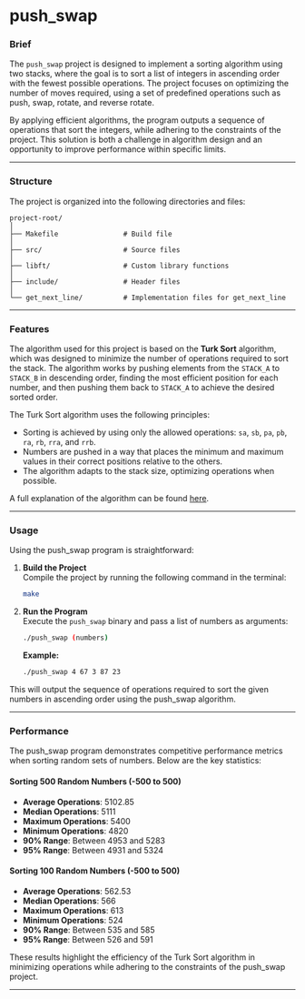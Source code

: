 # push_swap

### Brief  

The `push_swap` project is designed to implement a sorting algorithm using two stacks, where the goal is to sort a list of integers in ascending order with the fewest possible operations. The project focuses on optimizing the number of moves required, using a set of predefined operations such as push, swap, rotate, and reverse rotate.  

By applying efficient algorithms, the program outputs a sequence of operations that sort the integers, while adhering to the constraints of the project. This solution is both a challenge in algorithm design and an opportunity to improve performance within specific limits.

---

### Structure  

The project is organized into the following directories and files:

```
project-root/
│
├── Makefile                # Build file
│
├── src/                    # Source files
│
├── libft/                  # Custom library functions
│
├── include/                # Header files
│
└── get_next_line/          # Implementation files for get_next_line
```

---

### Features  

The algorithm used for this project is based on the **Turk Sort** algorithm, which was designed to minimize the number of operations required to sort the stack. The algorithm works by pushing elements from the `STACK_A` to `STACK_B` in descending order, finding the most efficient position for each number, and then pushing them back to `STACK_A` to achieve the desired sorted order.  

The Turk Sort algorithm uses the following principles:  
- Sorting is achieved by using only the allowed operations: `sa`, `sb`, `pa`, `pb`, `ra`, `rb`, `rra`, and `rrb`.
- Numbers are pushed in a way that places the minimum and maximum values in their correct positions relative to the others.
- The algorithm adapts to the stack size, optimizing operations when possible.
  
A full explanation of the algorithm can be found [here](https://medium.com/@ayogun/push-swap-c1f5d2d41e97).

---

### Usage  

Using the push_swap program is straightforward:  

1. **Build the Project**  
   Compile the project by running the following command in the terminal:  
   ```bash
   make
   ```  

2. **Run the Program**  
   Execute the `push_swap` binary and pass a list of numbers as arguments:  
   ```bash
   ./push_swap (numbers)
   ```  

   **Example:**  
   ```bash
   ./push_swap 4 67 3 87 23
   ```  

This will output the sequence of operations required to sort the given numbers in ascending order using the push_swap algorithm.

---

### Performance  

The push_swap program demonstrates competitive performance metrics when sorting random sets of numbers. Below are the key statistics:  

#### Sorting 500 Random Numbers (-500 to 500)  
- **Average Operations**: 5102.85  
- **Median Operations**: 5111  
- **Maximum Operations**: 5400  
- **Minimum Operations**: 4820  
- **90% Range**: Between 4953 and 5283  
- **95% Range**: Between 4931 and 5324  

#### Sorting 100 Random Numbers (-500 to 500)  
- **Average Operations**: 562.53  
- **Median Operations**: 566  
- **Maximum Operations**: 613  
- **Minimum Operations**: 524  
- **90% Range**: Between 535 and 585  
- **95% Range**: Between 526 and 591  

These results highlight the efficiency of the Turk Sort algorithm in minimizing operations while adhering to the constraints of the push_swap project.  

---
